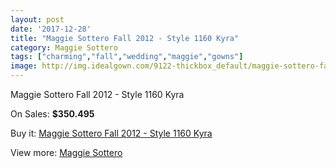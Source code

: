 ```yaml
---
layout: post
date: '2017-12-28'
title: "Maggie Sottero Fall 2012 - Style 1160 Kyra"
category: Maggie Sottero
tags: ["charming","fall","wedding","maggie","gowns"]
image: http://img.idealgown.com/9122-thickbox_default/maggie-sottero-fall-2012-style-1160-kyra.jpg
---
```

Maggie Sottero Fall 2012 - Style 1160 Kyra

On Sales: **$350.495**
<a href="https://www.idealgown.com/en/maggie-sottero/3816-maggie-sottero-fall-2012-style-1160-kyra.html"><amp-img layout="responsive" width="600" height="600" src="//img.idealgown.com/9122-thickbox_default/maggie-sottero-fall-2012-style-1160-kyra.jpg" alt="Maggie Sottero Fall 2012 - Style 1160 Kyra 0" /></a>
<a href="https://www.idealgown.com/en/maggie-sottero/3816-maggie-sottero-fall-2012-style-1160-kyra.html"><amp-img layout="responsive" width="600" height="600" src="//img.idealgown.com/9125-thickbox_default/maggie-sottero-fall-2012-style-1160-kyra.jpg" alt="Maggie Sottero Fall 2012 - Style 1160 Kyra 1" /></a>
<a href="https://www.idealgown.com/en/maggie-sottero/3816-maggie-sottero-fall-2012-style-1160-kyra.html"><amp-img layout="responsive" width="600" height="600" src="//img.idealgown.com/9124-thickbox_default/maggie-sottero-fall-2012-style-1160-kyra.jpg" alt="Maggie Sottero Fall 2012 - Style 1160 Kyra 2" /></a>
<a href="https://www.idealgown.com/en/maggie-sottero/3816-maggie-sottero-fall-2012-style-1160-kyra.html"><amp-img layout="responsive" width="600" height="600" src="//img.idealgown.com/9123-thickbox_default/maggie-sottero-fall-2012-style-1160-kyra.jpg" alt="Maggie Sottero Fall 2012 - Style 1160 Kyra 3" /></a>

Buy it: [Maggie Sottero Fall 2012 - Style 1160 Kyra](https://www.idealgown.com/en/maggie-sottero/3816-maggie-sottero-fall-2012-style-1160-kyra.html "Maggie Sottero Fall 2012 - Style 1160 Kyra")

View more: [Maggie Sottero](https://www.idealgown.com/en/45-maggie-sottero "Maggie Sottero")